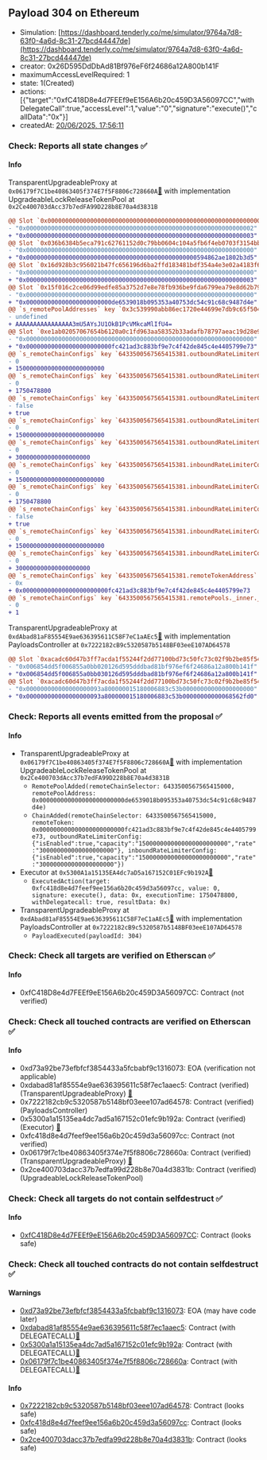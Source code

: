 ## Payload 304 on Ethereum

- Simulation: [https://dashboard.tenderly.co/me/simulator/9764a7d8-63f0-4a6d-8c31-27bcd44447de](https://dashboard.tenderly.co/me/simulator/9764a7d8-63f0-4a6d-8c31-27bcd44447de)
- creator: 0x26D595DdDbAd81Bf976eF6f24686a12A800b141F
- maximumAccessLevelRequired: 1
- state: 1(Created)
- actions: [{"target":"0xfC418D8e4d7FEEf9eE156A6b20c459D3A56097CC","withDelegateCall":true,"accessLevel":1,"value":"0","signature":"execute()","callData":"0x"}]
- createdAt: [20/06/2025, 17:56:11](https://etherscan.io/tx/0x9fa5fb0ffaa142523e42bc4f77ce58a0c0f410b94ae705d6d76b187cc5a53aaf)

### Check: Reports all state changes :white_check_mark:

#### Info


TransparentUpgradeableProxy at `0x06179f7C1be40863405f374E7f5F8806c728660A`[:ghost:](https://github.com/bgd-labs/aave-address-book "GhoEthereum.GHO_CCIP_TOKEN_POOL") with implementation UpgradeableLockReleaseTokenPool at `0x2Ce400703dAcc37b7edFA99D228b8E70a4d3831B`
```diff
@@ Slot `0x0000000000000000000000000000000000000000000000000000000000000005` @@
- "0x0000000000000000000000000000000000000000000000000000000000000002"
+ "0x0000000000000000000000000000000000000000000000000000000000000003"
@@ Slot `0x036b6384b5eca791c62761152d0c79bb0604c104a5fb6f4eb0703f3154bb3db2` @@
- "0x0000000000000000000000000000000000000000000000000000000000000000"
+ "0x000000000000000000000000000000000000000000000000594862ae1802b3d5"
@@ Slot `0x16d928b3c956021b47fc656196d6ba2ffd183481bdf354a4e3e02a4183f6b92e` @@
- "0x0000000000000000000000000000000000000000000000000000000000000000"
+ "0x0000000000000000000000000000000000000000000000000000000000000003"
@@ Slot `0x15f016c2ce06d99edfe85a3752d7e8e78fb936be9fda6799ea79e8d62b7910be` @@
- "0x0000000000000000000000000000000000000000000000000000000000000000"
+ "0x000000000000000000000000de6539018b095353a40753dc54c91c68c9487d4e"
@@ `s_remotePoolAddresses` key `0x3c539990abb86ec1720e44699e7db9c65f5045c358615f7219b35a44bfb6287e` @@
- undefined
+ AAAAAAAAAAAAAAAA3mU5AYsJU1OkB1PcVMkcaMlIfU4=
@@ Slot `0xe1ab02057067654b6120a0c1fd963aa58352b33adafb78797aeac19d28e9d1b2` @@
- "0x0000000000000000000000000000000000000000000000000000000000000000"
+ "0x000000000000000000000000fc421ad3c883bf9e7c4f42de845c4e4405799e73"
@@ `s_remoteChainConfigs` key `6433500567565415381.outboundRateLimiterConfig.tokens` @@
- 0
+ 1500000000000000000000000
@@ `s_remoteChainConfigs` key `6433500567565415381.outboundRateLimiterConfig.lastUpdated` @@
- 0
+ 1750478800
@@ `s_remoteChainConfigs` key `6433500567565415381.outboundRateLimiterConfig.isEnabled` @@
- false
+ true
@@ `s_remoteChainConfigs` key `6433500567565415381.outboundRateLimiterConfig.capacity` @@
- 0
+ 1500000000000000000000000
@@ `s_remoteChainConfigs` key `6433500567565415381.outboundRateLimiterConfig.rate` @@
- 0
+ 300000000000000000000
@@ `s_remoteChainConfigs` key `6433500567565415381.inboundRateLimiterConfig.tokens` @@
- 0
+ 1500000000000000000000000
@@ `s_remoteChainConfigs` key `6433500567565415381.inboundRateLimiterConfig.lastUpdated` @@
- 0
+ 1750478800
@@ `s_remoteChainConfigs` key `6433500567565415381.inboundRateLimiterConfig.isEnabled` @@
- false
+ true
@@ `s_remoteChainConfigs` key `6433500567565415381.inboundRateLimiterConfig.capacity` @@
- 0
+ 1500000000000000000000000
@@ `s_remoteChainConfigs` key `6433500567565415381.inboundRateLimiterConfig.rate` @@
- 0
+ 300000000000000000000
@@ `s_remoteChainConfigs` key `6433500567565415381.remoteTokenAddress` @@
- 0x
+ 0x000000000000000000000000fc421ad3c883bf9e7c4f42de845c4e4405799e73
@@ `s_remoteChainConfigs` key `6433500567565415381.remotePools._inner._positions.0x3c539990abb86ec1720e44699e7db9c65f5045c358615f7219b35a44bfb6287e` @@
- 0
+ 1
```

TransparentUpgradeableProxy at `0xdAbad81aF85554E9ae636395611C58F7eC1aAEc5`[:ghost:](https://github.com/bgd-labs/aave-address-book "GovernanceV3Ethereum.PAYLOADS_CONTROLLER") with implementation PayloadsController at `0x7222182cB9c5320587b5148BF03eeE107AD64578`
```diff
@@ Slot `0xacadc60d47b3ff7acda1f55244f2dd77100bd73c50fc73c02f9b2be85f5465f8` @@
- "0x006854dd5f006855a0bb020126d595dddbad81bf976ef6f24686a12a800b141f"
+ "0x006854dd5f006855a0bb030126d595dddbad81bf976ef6f24686a12a800b141f"
@@ Slot `0xacadc60d47b3ff7acda1f55244f2dd77100bd73c50fc73c02f9b2be85f5465f9` @@
- "0x000000000000000000093a800000015180006883c53b00000000000000000000"
+ "0x000000000000000000093a800000015180006883c53b00000000000068562fd0"
```


### Check: Reports all events emitted from the proposal :white_check_mark:

#### Info

- TransparentUpgradeableProxy at `0x06179f7C1be40863405f374E7f5F8806c728660A`[:ghost:](https://github.com/bgd-labs/aave-address-book "GhoEthereum.GHO_CCIP_TOKEN_POOL") with implementation UpgradeableLockReleaseTokenPool at `0x2Ce400703dAcc37b7edFA99D228b8E70a4d3831B`
  - `RemotePoolAdded(remoteChainSelector: 6433500567565415000, remotePoolAddress: 0x000000000000000000000000de6539018b095353a40753dc54c91c68c9487d4e)`
  - `ChainAdded(remoteChainSelector: 6433500567565415000, remoteToken: 0x000000000000000000000000fc421ad3c883bf9e7c4f42de845c4e4405799e73, outboundRateLimiterConfig: {"isEnabled":true,"capacity":"1500000000000000000000000","rate":"300000000000000000000"}, inboundRateLimiterConfig: {"isEnabled":true,"capacity":"1500000000000000000000000","rate":"300000000000000000000"})`
- Executor at `0x5300A1a15135EA4dc7aD5a167152C01EFc9b192A`[:ghost:](https://github.com/bgd-labs/aave-address-book "AaveV2Ethereum.POOL_ADMIN, AaveV2EthereumAMM.POOL_ADMIN, AaveV3Ethereum.ACL_ADMIN, AaveV3EthereumEtherFi.ACL_ADMIN, AaveV3EthereumLido.ACL_ADMIN, GovernanceV3Ethereum.EXECUTOR_LVL_1")
  - `ExecutedAction(target: 0xfc418d8e4d7feef9ee156a6b20c459d3a56097cc, value: 0, signature: execute(), data: 0x, executionTime: 1750478800, withDelegatecall: true, resultData: 0x)`
- TransparentUpgradeableProxy at `0xdAbad81aF85554E9ae636395611C58F7eC1aAEc5`[:ghost:](https://github.com/bgd-labs/aave-address-book "GovernanceV3Ethereum.PAYLOADS_CONTROLLER") with implementation PayloadsController at `0x7222182cB9c5320587b5148BF03eeE107AD64578`
  - `PayloadExecuted(payloadId: 304)`

### Check: Check all targets are verified on Etherscan :white_check_mark:

#### Info

- 0xfC418D8e4d7FEEf9eE156A6b20c459D3A56097CC: Contract (not verified) 

### Check: Check all touched contracts are verified on Etherscan :white_check_mark:

#### Info

- 0xd73a92be73efbfcf3854433a5fcbabf9c1316073: EOA (verification not applicable)
- 0xdabad81af85554e9ae636395611c58f7ec1aaec5: Contract (verified) (TransparentUpgradeableProxy) [:ghost:](https://github.com/bgd-labs/aave-address-book "GovernanceV3Ethereum.PAYLOADS_CONTROLLER")
- 0x7222182cb9c5320587b5148bf03eee107ad64578: Contract (verified) (PayloadsController) 
- 0x5300a1a15135ea4dc7ad5a167152c01efc9b192a: Contract (verified) (Executor) [:ghost:](https://github.com/bgd-labs/aave-address-book "AaveV2Ethereum.POOL_ADMIN, AaveV2EthereumAMM.POOL_ADMIN, AaveV3Ethereum.ACL_ADMIN, AaveV3EthereumEtherFi.ACL_ADMIN, AaveV3EthereumLido.ACL_ADMIN, GovernanceV3Ethereum.EXECUTOR_LVL_1")
- 0xfc418d8e4d7feef9ee156a6b20c459d3a56097cc: Contract (not verified) 
- 0x06179f7c1be40863405f374e7f5f8806c728660a: Contract (verified) (TransparentUpgradeableProxy) [:ghost:](https://github.com/bgd-labs/aave-address-book "GhoEthereum.GHO_CCIP_TOKEN_POOL")
- 0x2ce400703dacc37b7edfa99d228b8e70a4d3831b: Contract (verified) (UpgradeableLockReleaseTokenPool) 

### Check: Check all targets do not contain selfdestruct :white_check_mark:

#### Info

- [0xfC418D8e4d7FEEf9eE156A6b20c459D3A56097CC](https://etherscan.io/address/0xfC418D8e4d7FEEf9eE156A6b20c459D3A56097CC): Contract (looks safe)

### Check: Check all touched contracts do not contain selfdestruct :white_check_mark:

#### Warnings

- [0xd73a92be73efbfcf3854433a5fcbabf9c1316073](https://etherscan.io/address/0xd73a92be73efbfcf3854433a5fcbabf9c1316073): EOA (may have code later)
- [0xdabad81af85554e9ae636395611c58f7ec1aaec5](https://etherscan.io/address/0xdabad81af85554e9ae636395611c58f7ec1aaec5): Contract (with DELEGATECALL)[:ghost:](https://github.com/bgd-labs/aave-address-book "GovernanceV3Ethereum.PAYLOADS_CONTROLLER")
- [0x5300a1a15135ea4dc7ad5a167152c01efc9b192a](https://etherscan.io/address/0x5300a1a15135ea4dc7ad5a167152c01efc9b192a): Contract (with DELEGATECALL)[:ghost:](https://github.com/bgd-labs/aave-address-book "AaveV2Ethereum.POOL_ADMIN, AaveV2EthereumAMM.POOL_ADMIN, AaveV3Ethereum.ACL_ADMIN, AaveV3EthereumEtherFi.ACL_ADMIN, AaveV3EthereumLido.ACL_ADMIN, GovernanceV3Ethereum.EXECUTOR_LVL_1")
- [0x06179f7c1be40863405f374e7f5f8806c728660a](https://etherscan.io/address/0x06179f7c1be40863405f374e7f5f8806c728660a): Contract (with DELEGATECALL)[:ghost:](https://github.com/bgd-labs/aave-address-book "GhoEthereum.GHO_CCIP_TOKEN_POOL")

#### Info

- [0x7222182cb9c5320587b5148bf03eee107ad64578](https://etherscan.io/address/0x7222182cb9c5320587b5148bf03eee107ad64578): Contract (looks safe)
- [0xfc418d8e4d7feef9ee156a6b20c459d3a56097cc](https://etherscan.io/address/0xfc418d8e4d7feef9ee156a6b20c459d3a56097cc): Contract (looks safe)
- [0x2ce400703dacc37b7edfa99d228b8e70a4d3831b](https://etherscan.io/address/0x2ce400703dacc37b7edfa99d228b8e70a4d3831b): Contract (looks safe)

